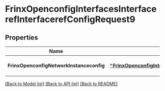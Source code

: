 # FrinxOpenconfigInterfacesInterfacerefInterfacerefConfigRequest9

## Properties
Name | Type | Description | Notes
------------ | ------------- | ------------- | -------------
**FrinxOpenconfigNetworkInstanceconfig** | [***FrinxOpenconfigInterfacesInterfacerefInterfacerefConfig**](frinx.openconfig.interfaces.interfaceref.interfaceref.Config.md) |  | [optional] [default to null]

[[Back to Model list]](../README.md#documentation-for-models) [[Back to API list]](../README.md#documentation-for-api-endpoints) [[Back to README]](../README.md)


